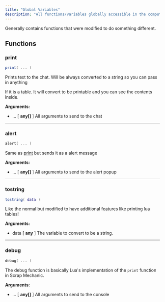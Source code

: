 ```yaml
---
title: "Global Variables"
description: "All functions/variables globally accessible in the computer!"
---
```


Generally contains functions that were modified to do something different.

## Functions

### print

```lua
print( ... )
```

Prints text to the chat. Will be always converted to a string so you can pass in anything

If it is a table. It will convert to be printable and you can see the contents inside.

**Arguments:**
- ... [ **any[]** ] All arguments to send to the chat

---

### alert

```lua
alert( ... )
```

Same as [print](#print) but sends it as a alert message

**Arguments:**
- ... [ **any[]** ] All arguments to send to the alert popup

---

### tostring

```lua
tostring( data )
```

Like the normal but modified to have additional features like printing lua tables!

**Arguments:**
- data [ **any** ] The variable to convert to be a string.

---

### debug

```lua
debug( ... )
```

The debug function is basically Lua's implementation of the `print` function in Scrap Mechanic.

**Arguments:**
- ... [ **any[]** ] All arguments to send to the console
